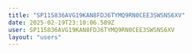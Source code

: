 ```yaml
---
title: "SP115836AVG19KAN8FDJ6TYMQ9RN0CEE3SWSNS6XV"
date: 2025-02-19T23:10:06.589Z
user: SP115836AVG19KAN8FDJ6TYMQ9RN0CEE3SWSNS6XV
layout: "users"
---
```

    